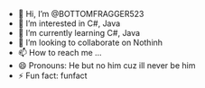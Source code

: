 - 👋 Hi, I’m @BOTTOMFRAGGER523
- 👀 I’m interested in C#, Java
- 🌱 I’m currently learning C#, Java
- 💞️ I’m looking to collaborate on Nothinh
- 📫 How to reach me ...
- 😄 Pronouns: He but no him cuz ill never be him
- ⚡ Fun fact: funfact

<!---
BOTTOMFRAGGER523/BOTTOMFRAGGER523 is a ✨ special ✨ repository because its `README.md` (this file) appears on your GitHub profile.
You can click the Preview link to take a look at your changes.
--->
